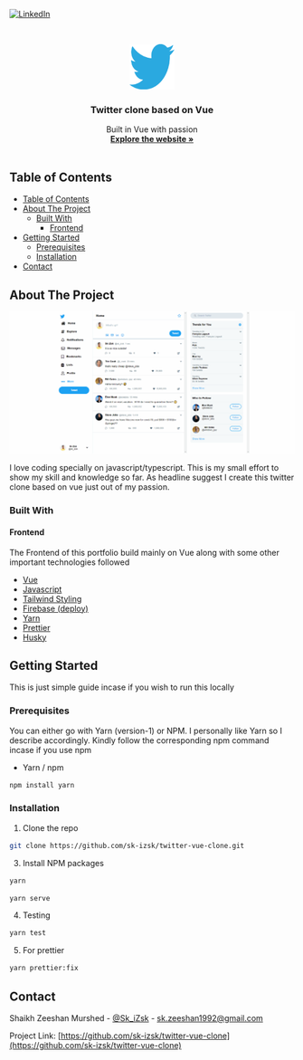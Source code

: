 [![LinkedIn][linkedin-shield]][linkedin-url]

<!-- PROJECT LOGO -->
<br />
<p align="center">
  <a href="https://github.com/sk-izsk/portfolio-vue">
    <img src="public/twitter-logo.png" alt="Logo" width="80" height="80">
  </a>

  <h3 align="center">Twitter clone based on Vue</h3>

  <p align="center">
    Built in Vue with passion
    <br />
    <a href="https://izsk-twitter-vue-clone.web.app"><strong>Explore the website »</strong></a>
    <br />
    <br />
  </p>
</p>

<!-- TABLE OF CONTENTS -->

## Table of Contents

- [Table of Contents](#table-of-contents)
- [About The Project](#about-the-project)
  - [Built With](#built-with)
    - [Frontend](#frontend)
- [Getting Started](#getting-started)
  - [Prerequisites](#prerequisites)
  - [Installation](#installation)
- [Contact](#contact)

<!-- ABOUT THE PROJECT -->

## About The Project

[![Product Name Screen Shot][product-screenshot]](https://izsk-twitter-vue-clone.web.app)

I love coding specially on javascript/typescript. This is my small effort to show my skill and knowledge so far. As headline suggest I create this twitter clone based on vue just out of my passion.

### Built With

#### Frontend

The Frontend of this portfolio build mainly on Vue along with some other important technologies followed

- [Vue](https://vuejs.org)
- [Javascript](https://www.javascript.com)
- [Tailwind Styling](https://tailwindcss.com)
- [Firebase (deploy)](https://www.netlify.com)
- [Yarn](https://classic.yarnpkg.com/lang/en/)
- [Prettier](https://prettier.io)
- [Husky](https://github.com/typicode/husky)

<!-- GETTING STARTED -->

## Getting Started

This is just simple guide incase if you wish to run this locally

### Prerequisites

You can either go with Yarn (version-1) or NPM. I personally like Yarn so I describe accordingly. Kindly follow the corresponding npm command incase if you use npm

- Yarn / npm

```sh
npm install yarn
```

### Installation

1. Clone the repo

```sh
git clone https://github.com/sk-izsk/twitter-vue-clone.git
```

3. Install NPM packages

```sh
yarn
```

```sh
yarn serve
```

4. Testing

```sh
yarn test
```

5. For prettier

```sh
yarn prettier:fix
```

<!-- CONTACT -->

## Contact

Shaikh Zeeshan Murshed - [@Sk_iZsk](https://twitter.com/Sk_iZsk) - sk.zeeshan1992@gmail.com

Project Link: [https://github.com/sk-izsk/twitter-vue-clone](https://github.com/sk-izsk/twitter-vue-clone)

<!-- MARKDOWN LINKS & IMAGES -->
<!-- https://www.markdownguide.org/basic-syntax/#reference-style-links -->

[linkedin-shield]: https://img.shields.io/badge/-LinkedIn-black.svg?style=flat-square&logo=linkedin&colorB=555
[linkedin-url]: https://www.linkedin.com/in/skizsk/
[product-screenshot]: README/izsk-twitter-vue.gif
